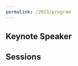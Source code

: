 ```yaml
---
permalink: /2021/program
---
```


<!-- [Registration](https://docs.google.com/forms/d/1s7BDZ9BgFDhpwNF5W3i6a_YSqs7jJlSRl_e957sKEBQ/viewform?edit_requested=true<Paste>)
-->

<!-- ### Recordings -->

## Keynote Speaker

<!--
Chair: Julien Jaeger \\
**June 25th, 2020, 5pm CEST, 8am PDT**

[**Building Source-to-Source Tools for High-Performance Computing** \\
**Chunhua (Leo) Liao (LLNL)**](/presentations/2020/building_source-to-source_tools_for_hpc.pdf) \\
Computational scientists face numerous challenges when trying to exploit powerful and complex high-performance computing (HPC) platforms. These challenges arise in multiple aspects including productivity, performance, correctness and so on. In this talk, I will introduce a source-to-source approach to addressing HPC challenges. Our work is based on a unique compiler framework named ROSE. Developed at Lawrence Livermore National Laboratory, ROSE encapsulates advanced compiler analysis and optimization technologies into easy-to-use library APIs so developers can quickly build customized program analysis and transformation tools for C/C++/Fortran and OpenMP programs. Several example tools will be introduced, including the AST inliner, outliner, and a variable move tool. I will also briefly mention ongoing work related to benchmarks, composable tools, and training for compiler/tool developers.

-->

## Sessions

<!--
### Session on Correctness
Chair: Peter Thoman \\
**June 25th, 2020, 6pm CEST, 9am PDT**

[**Jan Patrick Lehr (TU Darmstadt) - Compiler-assisted type-safe checkpointing**](/presentations/compiler_assisted_type_safe_checkpointing.pdf) \\
TyCart is a tool for type-safe checkpoint/restart and extends the memory allocation sanitizer tool TypeART with type asserts. Type asserts let the developer specify type requirements on memory regions, and, in our example implementation, they are used to implement a typesafe interface for the existing checkpoint libraries FTI and VeloC. We evaluate our approach on a set of mini-apps, and an application from astrophysics. The approach shows runtime and memory overhead below 5% in smaller benchmarks. In the astrophysics application, the runtime overhead reaches 30% and the memory overhead 70%.

[**Tim Jammer (TU Darmstadt) - Automatic detection of MPI assertions**](/presentations/2020/automatic_detection_of_mpi_assertions.pdf) \\
The 2019 MPI standard draft specification includes the addition of defined communicator info hints. These hints are assertions that an application makes to an MPI implementation, so that a more optimized implementation is possible. The 2019 draft specifications defines four assertions: mpi_assert_no_any_tag, mpi_assert_no_any_source, mpi_assert_exact_length and mpi_assert_allow_overtaking. In this paper we will explore the capability of a Clang/LLVM based static analysis to check whether these assertions hold for a given program. With this tool, existing codebases can benefit from this new addition to the MPI standard without the need for costly human intervention.

---
---

### Session on Optimizations
Chair: Purushotham Bangalore \\
**June 25th, 2020, 7pm CEST, 10am PDT**

[**Van-Man Nguyen (CEA) - Automatic Code Motion to Extend MPI Nonblocking Overlap Window**](/presentations/2020/automatic_code_motion_to_extend_mpi_nonblocking_overlap_window.pdf) \\
HPC applications rely on a distributed-memory parallel programming model to improve the overall execution time. This leads to spawning multiple processes that need to communicate with each other to make the code progress. But these communications involve overheads caused by network latencies or synchronizations between processes. One possible approach to reduce those overheads is to overlap communications with computations. MPI allows this solution through its nonblocking communication mode: a nonblocking communication is composed of an initialization and a completion call. It is then possible to overlap the communication by inserting computations between these two calls. The use of nonblocking collective calls is however still marginal and adds a new layer of complexity. In this paper we propose an automatic static optimization that (i) transforms blocking MPI communications into their nonblocking counterparts and (ii) performs extensive code motion to increase the size of overlapping intervals between initialization and completion calls. Our method is implemented in LLVM as a compilation pass, and shows promising results on two mini applications.

[**Adrian Munera Sanchez (BSC) - Static analysis to enhance programmability and performance in OmpSs-2**](/presentations/2020/static_analysis_to_enhance_programmability_and_performance_in_ompss.pdf) \\
Task-based parallel programming models based on compiler directives have proved their effectiveness at describing parallelism in High-Performance Computing (HPC) applications. Recent studies show that cutting-edge Real-Time applications, such as those for unmanned vehicles, can successfully exploit these models. In this scenario, OpenMP is a de facto standard for HPC, and is being studied for Real-Time systems due to its time-predictability and delimited functional safety. However, changes in OpenMP take time to be standardized because it sweeps along a large community. OmpSs, instead, is a task-based model for fast-prototyping that has been a forerunner of OpenMP since its inception. OmpSs-2, its successor, aims at the same goal, and defines several features that can be introduced in future versions of OpenMP. This work targets compiler-based optimizations to enhance the programmability and performance of OmpSs-2. Regarding the former, we present an algorithm to determine the data-sharing attributes of OmpSs-2 tasks. Regarding the latter, we introduce a new algorithm to automatically release OmpSs-2 task dependencies before a task has completed. This work evaluates both algorithms in a set of well-known benchmarks, and discusses their applicability to the current and future specifications of OpenMP.

-->
